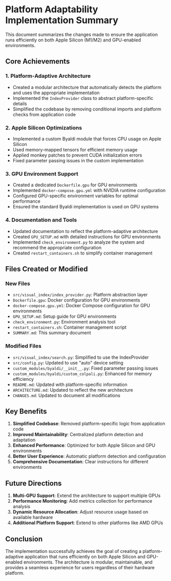 # Platform Adaptability Implementation Summary

This document summarizes the changes made to ensure the application runs efficiently on both Apple Silicon (M1/M2) and GPU-enabled environments.

## Core Achievements

### 1. Platform-Adaptive Architecture

- Created a modular architecture that automatically detects the platform and uses the appropriate implementation
- Implemented the `IndexProvider` class to abstract platform-specific details
- Simplified the codebase by removing conditional imports and platform checks from application code

### 2. Apple Silicon Optimizations

- Implemented a custom Byaldi module that forces CPU usage on Apple Silicon
- Used memory-mapped tensors for efficient memory usage
- Applied monkey patches to prevent CUDA initialization errors
- Fixed parameter passing issues in the custom implementation

### 3. GPU Environment Support

- Created a dedicated `Dockerfile.gpu` for GPU environments
- Implemented `docker-compose.gpu.yml` with NVIDIA runtime configuration
- Configured GPU-specific environment variables for optimal performance
- Ensured the standard Byaldi implementation is used on GPU systems

### 4. Documentation and Tools

- Updated documentation to reflect the platform-adaptive architecture
- Created `GPU_SETUP.md` with detailed instructions for GPU environments
- Implemented `check_environment.py` to analyze the system and recommend the appropriate configuration
- Created `restart_containers.sh` to simplify container management

## Files Created or Modified

### New Files

- `src/visual_index/index_provider.py`: Platform abstraction layer
- `Dockerfile.gpu`: Docker configuration for GPU environments
- `docker-compose.gpu.yml`: Docker Compose configuration for GPU environments
- `GPU_SETUP.md`: Setup guide for GPU environments
- `check_environment.py`: Environment analysis tool
- `restart_containers.sh`: Container management script
- `SUMMARY.md`: This summary document

### Modified Files

- `src/visual_index/search.py`: Simplified to use the IndexProvider
- `src/config.py`: Updated to use "auto" device setting
- `custom_modules/byaldi/__init__.py`: Fixed parameter passing issues
- `custom_modules/byaldi/custom_colpali.py`: Enhanced for memory efficiency
- `README.md`: Updated with platform-specific information
- `ARCHITECTURE.md`: Updated to reflect the new architecture
- `CHANGES.md`: Updated to document all modifications

## Key Benefits

1. **Simplified Codebase**: Removed platform-specific logic from application code
2. **Improved Maintainability**: Centralized platform detection and adaptation
3. **Enhanced Performance**: Optimized for both Apple Silicon and GPU environments
4. **Better User Experience**: Automatic platform detection and configuration
5. **Comprehensive Documentation**: Clear instructions for different environments

## Future Directions

1. **Multi-GPU Support**: Extend the architecture to support multiple GPUs
2. **Performance Monitoring**: Add metrics collection for performance analysis
3. **Dynamic Resource Allocation**: Adjust resource usage based on available hardware
4. **Additional Platform Support**: Extend to other platforms like AMD GPUs

## Conclusion

The implementation successfully achieves the goal of creating a platform-adaptive application that runs efficiently on both Apple Silicon and GPU-enabled environments. The architecture is modular, maintainable, and provides a seamless experience for users regardless of their hardware platform. 